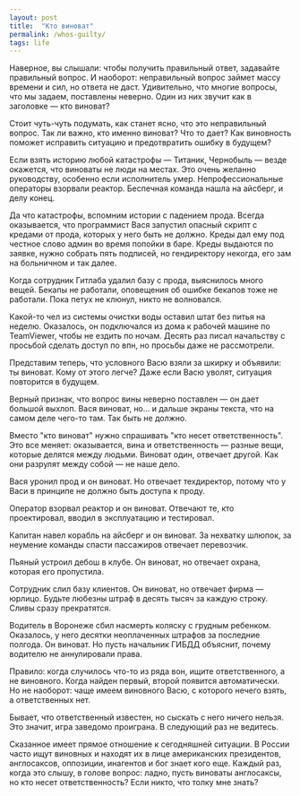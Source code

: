 ```yaml
---
layout: post
title:  "Кто виноват"
permalink: /whos-guilty/
tags: life
---
```


Наверное, вы слышали: чтобы получить правильный ответ, задавайте правильный вопрос. И наоборот: неправильный вопрос займет массу времени и сил, но ответа не даст. Удивительно, что многие вопросы, что мы задаем, поставлены неверно. Один из них звучит как в заголовке — кто виноват?

Стоит чуть-чуть подумать, как станет ясно, что это неправильный вопрос. Так ли важно, кто именно виноват? Что то дает? Как виновность поможет исправить ситуацию и предотвратить ошибку в будущем?

Если взять историю любой катастрофы — Титаник, Чернобыль — везде окажется, что виноваты не люди на местах. Это очень желанно руководству, особенно если исполнитель умер. Непрофессиональные операторы взорвали реактор. Беспечная команда нашла на айсберг, и делу конец.

Да что катастрофы, вспомним истории с падением прода. Всегда оказывается, что программист Вася запустил опасный скрипт с кредами от прода, которых у него быть не должно. Креды дал ему под честное слово админ во время попойки в баре. Креды выдаются по заявке, нужно собрать пять подписей, но гендиректору некогда, его зам на больничном и так далее.

Когда сотрудник Гитлаба удалил базу с прода, выяснилось много вещей. Бекапы не работали, оповещения об ошибке бекапов тоже не работали. Пока петух не клюнул, никто не волновался.

Какой-то чел из системы очистки воды оставил штат без питья на неделю. Оказалось, он подключался из дома к рабочей машине по TeamViewer, чтобы не ездить по ночам. Десять раз писал начальству с просьбой сделать доступ по впн, но просьбы даже не рассмотрели.

Представим теперь, что условного Васю взяли за шкирку и объявили: ты виноват. Кому от этого легче? Даже если Васю уволят, ситуация повторится в будущем.

Верный признак, что вопрос вины неверно поставлен — он дает большой выхлоп. Вася виноват, но... и дальше экраны текста, что на самом деле чего-то там. Так быть не должно.

Вместо "кто виноват" нужно спрашивать "кто несет ответственность". Это все меняет: оказывается, вина и ответственность — разные вещи, которые делятся между людьми. Виноват один, отвечает другой. Как они разрулят между собой — не наше дело.

Вася уронил прод и он виноват. Но отвечает техдиректор, потому что у Васи в принципе не должно быть доступа к проду.

Оператор взорвал реактор и он виноват. Отвечают те, кто проектировал, вводил в эксплуатацию и тестировал.

Капитан навел корабль на айсберг и он виноват. За нехватку шлюпок, за неумение команды спасти пассажиров отвечает перевозчик.

Пьяный устроил дебош в клубе. Он виноват, но отвечает охрана, которая его пропустила.

Сотрудник слил базу клиентов. Он виноват, но отвечает фирма — юрлицо. Будьте любезны штраф в десять тысяч за каждую строку. Сливы сразу прекратятся.

Водитель в Воронеже сбил насмерть коляску с грудным ребенком. Оказалось, у него десятки неоплаченных штрафов за последние полгода. Он виноват. Но пусть начальник ГИБДД объяснит, почему водителю не аннулировали права.

Правило: когда случилось что-то из ряда вон, ищите ответственного, а не виновного. Когда найден первый, второй появится автоматически. Но не наоборот: чаще имеем виновного Васю, с которого нечего взять, а ответственных нет.

Бывает, что ответственный известен, но сыскать с него ничего нельзя. Это значит, игра заведомо проиграна. В следующий раз не ведитесь.

Сказанное имеет прямое отношение к сегодняшней ситуации. В России часто ищут виновных и находят их в лице американских президентов, англосаксов, оппозиции, инагентов и бог знает кого еще. Каждый раз, когда это слышу, в голове вопрос: ладно, пусть виноваты англосаксы, но кто несет ответственность? Если никто, что толку мне знать?
